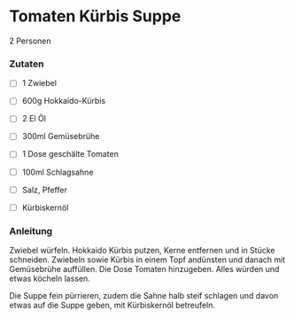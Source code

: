 # Tomaten Kürbis Suppe
2 Personen

### Zutaten

 - [ ] 1 Zwiebel
 - [ ] 600g Hokkaido-Kürbis
 - [ ] 2 El Öl
 - [ ] 300ml Gemüsebrühe
 - [ ] 1 Dose geschälte Tomaten
 - [ ] 100ml Schlagsahne
 - [ ] Salz, Pfeffer
 - [ ] Kürbiskernöl
 

  
### Anleitung
Zwiebel würfeln. Hokkaido Kürbis putzen, Kerne entfernen und in Stücke schneiden.
Zwiebeln sowie Kürbis in einem Topf andünsten und danach mit Gemüsebrühe auffüllen.
Die Dose Tomaten hinzugeben. Alles würden und etwas köcheln lassen.

Die Suppe fein pürrieren, zudem die Sahne halb steif schlagen und davon etwas auf die Suppe geben,
mit Kürbiskernöl betreufeln.